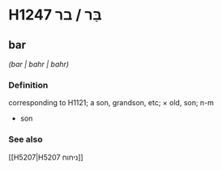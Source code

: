 # H1247 בַּר / בר

## bar

_(bar | bahr | bahr)_

### Definition

corresponding to H1121; a son, grandson, etc; × old, son; n-m

- son

### See also

[[H5207|H5207 ניחוח]]
